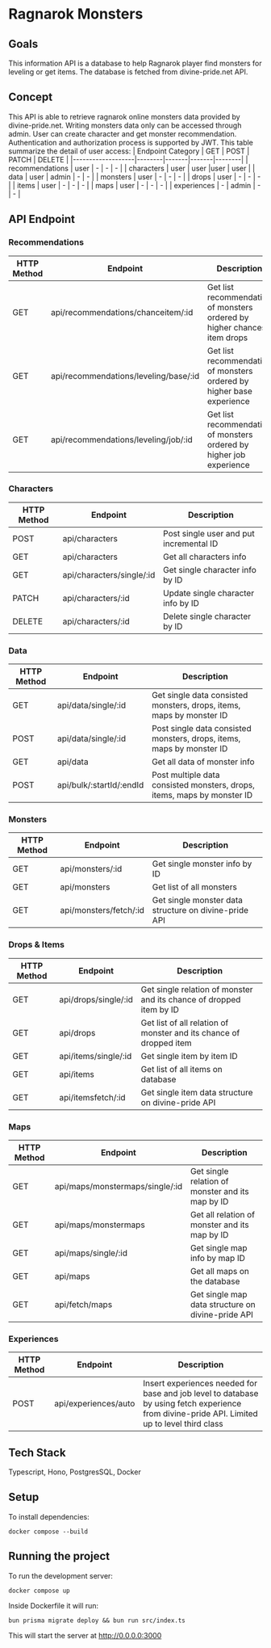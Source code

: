 # Ragnarok Monsters

## Goals
This information API is a database to help Ragnarok player find monsters for leveling or get items. The database is fetched from divine-pride.net API.

## Concept
This API is able to retrieve ragnarok online monsters data provided by divine-pride.net.
Writing monsters data only can be accessed through admin.
User can create character and get monster recommendation.
Authentication and authorization process is supported by JWT.
This table summarize the detail of user access:
| Endpoint Category | GET    | POST  | PATCH | DELETE |
|-------------------|--------|-------|-------|--------|
| recommendations   | user   | -     | -     | -      |
| characters        | user   | user  |user   | user   |
| data              | user   | admin | -     | -      |
| monsters          | user   | -     | -     | -      |
| drops             | user   | -     | -     | -      |
| items             | user   | -     | -     | -      |
| maps              | user   | -     | -     | -      |
| experiences       | -      | admin | -     | -      |

## API Endpoint
### Recommendations
| HTTP Method      | Endpoint                              | Description                                                              |
|------------------|---------------------------------------|--------------------------------------------------------------------------|
| GET              | api/recommendations/chanceitem/:id    | Get list recommendation of monsters ordered by higher chances item drops |
| GET              | api/recommendations/leveling/base/:id | Get list recommendation of monsters ordered by higher base experience    |
| GET              | api/recommendations/leveling/job/:id  | Get list recommendation of monsters ordered by higher job experience     |

### Characters
| HTTP Method      | Endpoint                              | Description                                                              |
|------------------|---------------------------------------|--------------------------------------------------------------------------|
| POST             | api/characters                        | Post single user and put incremental ID                                  |
| GET              | api/characters                        | Get all characters info                                                  |
| GET              | api/characters/single/:id             | Get single character info by ID                                          |
| PATCH            | api/characters/:id                    | Update single character info by ID                                       |
| DELETE           | api/characters/:id                    | Delete single character by ID                                            |

### Data
| HTTP Method      | Endpoint                              | Description                                                              |
|------------------|---------------------------------------|--------------------------------------------------------------------------|
| GET              | api/data/single/:id                   | Get single data consisted monsters, drops, items, maps by monster ID     |
| POST             | api/data/single/:id                   | Post single data consisted monsters, drops, items, maps by monster ID    |
| GET              | api/data                              | Get all data of monster info                                             |
| POST             | api/bulk/:startId/:endId              | Post multiple data consisted monsters, drops, items, maps by monster ID  |

### Monsters
| HTTP Method      | Endpoint                              | Description                                                              |
|------------------|---------------------------------------|--------------------------------------------------------------------------|
| GET              | api/monsters/:id                      | Get single monster info by ID                                            |
| GET              | api/monsters                          | Get list of all monsters                                                 |
| GET              | api/monsters/fetch/:id                | Get single monster data structure on divine-pride API                    |

### Drops & Items
| HTTP Method      | Endpoint                              | Description                                                              |
|------------------|---------------------------------------|--------------------------------------------------------------------------|
| GET              | api/drops/single/:id                  | Get single relation of monster and its chance of dropped item by ID      |
| GET              | api/drops                             | Get list of all relation of monster and its chance of dropped item       |
| GET              | api/items/single/:id                  | Get single item by item ID                                               |
| GET              | api/items                             | Get list of all items on database                                        |
| GET              | api/itemsfetch/:id                    | Get single item data structure on divine-pride API                       |

### Maps
| HTTP Method      | Endpoint                              | Description                                                              |
|------------------|---------------------------------------|--------------------------------------------------------------------------|
| GET              | api/maps/monstermaps/single/:id       | Get single relation of monster and its map by ID                         |
| GET              | api/maps/monstermaps                  | Get all relation of monster and its map by ID                            |
| GET              | api/maps/single/:id                   | Get single map info by map ID                                            |
| GET              | api/maps                              | Get all maps on the database                                             |
| GET              | api/fetch/maps                        | Get single map data structure on divine-pride API                        |

### Experiences
| HTTP Method      | Endpoint                              | Description                                                              |
|------------------|---------------------------------------|--------------------------------------------------------------------------|
| POST             | api/experiences/auto                  | Insert experiences needed for base and job level to database by using fetch experience from divine-pride API. Limited up to level third class |

## Tech Stack
Typescript, Hono, PostgresSQL, Docker

## Setup
To install dependencies:
```
docker compose --build
```

## Running the project
To run the development server:
```
docker compose up
```
Inside Dockerfile it will run:
```
bun prisma migrate deploy && bun run src/index.ts
```
This will start the server at http://0.0.0.0:3000